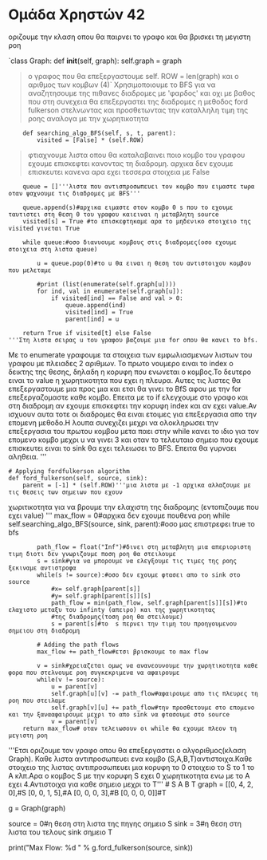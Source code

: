 # Ομάδα Χρηστών 42 

οριζουμε την κλαση οπου θα παιρνει το γραφο και θα βρισκει τη μεγιστη ροη

`class Graph:
    def __init__(self, graph):
        self.graph = graph  
> ο γραφος που θα επεξεργαστουμε
        self. ROW = len(graph)
> και ο αριθμος των κομβων (4)`
    Χρησιμοποιουμε το ΒFS για να αναζητησουμε της πιθανες  διαδρομες με 'φαρδος' και οχι με βαθος
    που στη συνεχεια θα επεξεργαστει της διαδρομες η μεθοδος
    ford fulkerson στελνωντας και προσθετωντας την καταλληλη  τιμη της ροης
    αναλογα με την χωρητικοτητα
```
    def searching_algo_BFS(self, s, t, parent):
        visited = [False] * (self.ROW)
```
> φτιαχνουμε λιστα οπου θα καταλαβαινει ποιο κομβο του γραφου εχουμε επισκεφτει κανοντας τη διαδρομη. 
> αρχικα δεν εχουμε επισκευτει κανενα αρα εχει τεσσερα στοιχεια με False

        queue = []'''λιστα που αντισπροσωπευει τον κομβο που ειμαστε τωρα οταν ψαχνουμε τις διαδρομες με BFS'''

        queue.append(s)#αρχικα ειμαστε στον κομβο 0 s που το εχουμε ταυτιστει στη θεση 0 του γραφου καιειναι η μεταβλητη source
        visited[s] = True #το επισκεφτηκαμε αρα το μηδενικο στοιχειο της visited γινεται Τrue

        while queue:#oσο διανυουμε κομβους στις διαδρομες(οσο εχουμε στοιχεια στη λιστα queue)

            u = queue.pop(0)#το u θα ειναι η θεση του αντιστοιχου κομβου που μελεταμε

            #print (list(enumerate(self.graph[u])))
            for ind, val in enumerate(self.graph[u]):            
                if visited[ind] == False and val > 0:
                    queue.append(ind)
                    visited[ind] = True
                    parent[ind] = u

        return True if visited[t] else False
    '''Στη λιστα σειρας u του γραφου βαζουμε μια for οπου θα κανει το bfs.
Με το enumerate γραφουμε τα στοιχεια των εμφωλιασμενων λιστων του γραφου  με πλειαδες 2 αριθμων.
Το πρωτο νουμερο  ειναι το index o δεικτης της θεσης, δηλαδη
η κορυφη που ενωνεται o κομβος.Το δευτερο ειναι το value
η χωρητικοτητα που εχει η πλευρα. Αυτες τις λιστες θα επεξεργαστουμε
μια προς μια και ετσι θα γινει το BfS  αφου με την for επεξεργαζομαστε καθε κομβο.
Επειτα με το if ελεγχουμε στο γραφο και στη διαδρομη αν εχουμε επισκεφτει την κορυφη index
και αν εχει value.Αν ισχυουν
αυτα τοτε οι διαδρομες θα ειναι ετοιμες
για επεξεργασια απο την επομενη μεθοδο.Η λουπα συνεχιζει μεχρι να ολοκληρωσει την επεξεργασια του πρωτου κομβου
μετα παει στην while κανει το ιδιο για τον επομενο κομβο μεχρι u να γινει 3 και οταν το τελευταιο σημειο που εχουμε
επισκευτει ειναι το sink θα εχει τελειωσει το BFS. Επειτα θα γυρναει αληθεια. '''

    # Applying fordfulkerson algorithm
    def ford_fulkerson(self, source, sink):
        parent = [-1] * (self.ROW)'''μια λιστα με -1 αρχικα αλλαζουμε με τις θεσεις των σημειων που εχουν
χωριτικοτητα για να βρουμε την ελαχιστη της διαδρομης (εντοπιζουμε που εχει value) '''
        max_flow = 0#αρχικα δεν εχουμε πουθενα ροη
        while self.searching_algo_BFS(source, sink, parent):#οσο μας επιστρεφει true το bfs

            path_flow = float("Inf")#δινει στη μεταβλητη μια απεριοριστη τιμη διοτι δεν γνωριζουμε ποση ροη θα στειλουμε
            s = sink#για να μπορουμε να ελεγξουμε τις τιμες της ροης ξεκιναμε αντιστροφα
            while(s != source):#οσο δεν εχουμε φτασει απο το sink στο source
                #x= self.graph[parent[s]]
                #y= self.graph[parent[s]][s]
                path_flow = min(path_flow, self.graph[parent[s]][s])#το ελαχιστο μεταξυ του infinty (απειρο) και της χωρητικοτητας
                #της διαδρομης(τοση ροη θα στειλουμε)
                s = parent[s]#το  s περνει την τιμη του προηγουμενου σημειου στη διαδρομη

            # Adding the path flows
            max_flow += path_flow#ετσι βρισκουμε το max flow

            v = sink#χρειαζεται ομως να ανανεουνουμε την χωρητικοτητα καθε φορα που στελνουμε ροη συγκεκριμενα να αφαιρουμε
            while(v != source):
                u = parent[v]
                self.graph[u][v] -= path_flow#αφαιρουμε απο τις πλευρες τη ροη που στειλαμε
                self.graph[v][u] += path_flow#την προσθετουμε στο επομενο και την ξανααφαιρουμε μεχρι το απο sink να φτασουμε στο source
                v = parent[v]
        return max_flow# οταν τελειωσουν οι while θα εχουμε πλεον τη μεγιστη ροη
'''Ετσι οριζουμε τον γραφο οπου θα επεξεργαστει ο αλγοριθμος(κλαση Graph).
Καθε λιστα αντιπροσωπευει ενα κομβο (S,A,B,T)αντιστοιχα.Καθε στοιχειο της
λιστας αντιπροσωπευει μια κορυφη το 0 στοιχειο το S το 1 το Α κλπ.Αρα ο κομβος S
με την κορυφη S εχει 0 χωρητικοτητα ενω με το Α εχει 4.Αντιστοιχα για καθε σημειο μεχρι το Τ'''
        # S  A  B  T
graph = [[0, 4, 2, 0],#S
         [0, 0, 1, 5],#A
         [0, 0, 0, 3],#B
         [0, 0, 0, 0]]#T

g = Graph(graph)

source = 0#η θεση στη λιστα της πηγης σημειο S
sink = 3#η θεση στη λιστα του τελους sink σημειο Τ

print("Max Flow: %d " % g.ford_fulkerson(source, sink))
